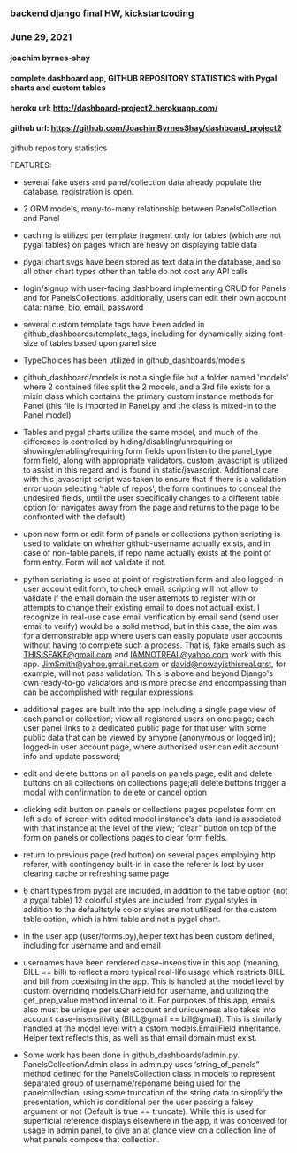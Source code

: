### backend django final HW, kickstartcoding
### June 29, 2021
#### joachim byrnes-shay
#### complete dashboard app,  GITHUB REPOSITORY STATISTICS with Pygal charts and custom tables

#### heroku url: http://dashboard-project2.herokuapp.com/

#### github url: https://github.com/JoachimByrnesShay/dashboard_project2


github repository statistics


FEATURES:

* several fake users and panel/collection data already populate the database.   registration is open.

* 2 ORM models, many-to-many relationship between PanelsCollection and Panel

* caching is utilized per template fragment only for tables (which are not pygal tables) on pages which are heavy on displaying table data

* pygal chart svgs have been stored as text data in the database, and so all other chart types other than table do not cost any API calls

* login/signup with user-facing dashboard implementing CRUD for Panels and for PanelsCollections.   additionally, users can edit their own account data: name, bio, email, password

* several custom template tags have been added in github_dashboards/template_tags, including for dynamically sizing font-size of tables based upon panel size

* TypeChoices has been utilized in github_dashboards/models

* github_dashboard/models is not a single file but a folder named 'models' where 2 contained files split the 2 models, and a 3rd file exists for a mixin class which contains the primary custom instance methods for Panel (this file is imported in Panel.py and the class is mixed-in to the Panel model)

* Tables and pygal charts utilize the same model, and much of the difference is controlled by hiding/disabling/unrequiring or showing/enabling/requiring form fields upon listen to the panel_type form field, along with appropriate validators.  custom javascript is utilized to assist in this regard and is found in static/javascript.  Additional care with this javascript script was taken to ensure that if there is a validation error upon selecting 'table of repos', the form continues to conceal the undesired fields, until the user specifically changes to a different table option (or navigates away from the page and returns to the page to be confronted with the default)

* upon new form or edit form of panels or collections python scripting is used to validate on whether github-username actually exists, and in case of non-table panels, if repo name actually exists at the point of form entry.   Form will not validate if not.

* python scripting is used at point of registration form and also logged-in user account edit form, to check email.  scripting will not allow to validate if the email domain the user attempts to register with or attempts to change their existing email to does not actuall exist.  I recognize in real-use case email verification by email send (send user email to verify) would be a solid method, but in this case, the aim was for a demonstrable app where users can easily populate user accounts without having to complete such a process.   That is,  fake emails such as THISISFAKE@gmail.com and IAMNOTREAL@yahoo.com work with this app.   JimSmith@yahoo.gmail.net.com or david@nowayisthisreal.qrst, for example, will not pass validation.  This is above and beyond Django's own ready-to-go validators and is more precise and encompassing than can be accomplished with regular expressions.  

* additional pages are built into the app including a single page view of each panel or collection; view all registered users on one page; each user panel links to a dedicated public page for that user with some public data that can be viewed by amyone (anonymous or logged in); logged-in user account page, where authorized user can edit account info and update password;

* edit and delete buttons on all panels on panels page; edit and delete buttons on all collections on collections page;all delete buttons trigger a modal with confirmation to delete or cancel option

* clicking edit button on panels or collections pages populates form on left side of screen with edited model instance’s data (and is associated with that instance at the level of the view; “clear” button on top of the form on panels or collections pages to clear form fields.

* return to previous page (red button) on several pages employing http referer, with contingency built-in in case the referer is lost by user clearing cache or refreshing same page

* 6 chart types from pygal are included, in addition to the table option (not a pygal table)
12 colorful styles are included from pygal styles in addition to the defaultstyle 
color styles are not utilized for the custom table option, which is html table and not a pygal chart.

* in the user app (user/forms.py),helper text has been custom defined, including for username and and email

* usernames have been rendered case-insensitive in this app (meaning, BILL == bill) to reflect a more typical real-life usage which restricts BILL and bill from coexisting in the app.  This is handled at the model level by custom overriding models.CharField for username, and utilizing the get_prep_value method internal to it.  For purposes of this app, emails also must be unique per user account and uniqueness also takes into account case-insensitivity (BILL@gmail == bill@gmail).  This is similarly handled at the model level with a cstom models.EmailField inheritance.  Helper text reflects this, as well as that email domain must exist.

* Some work has been done in github_dashboards/admin.py.   PanelsCollectionAdmin class in admin.py uses ‘string_of_panels” method defined for the PanelsCollection class in models to represent <br> separated group of username/reponame being used for the panelcollection, using some truncation of the string data to simplify the presentation, which is conditional per the user passing a falsey argument or not (Default is true == truncate).  While this is used for superficial reference displays elsewhere in the app, it was conceived for usage in admin panel, to give an at glance view on a collection line of what panels compose that collection.